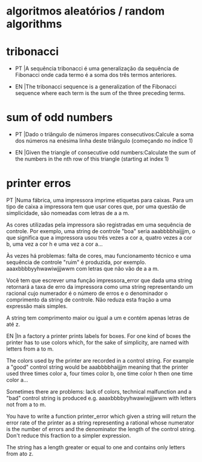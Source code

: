 # algoritmos aleatórios / random algorithms
# tribonacci
- PT |A sequência tribonacci é uma generalização da sequência de Fibonacci onde cada termo é a soma dos três termos anteriores.

- EN |The tribonacci sequence is a generalization of the Fibonacci sequence where each term is the sum of the three preceding terms.

# sum of odd numbers
- PT |Dado o triângulo de números ímpares consecutivos:Calcule a soma dos números na enésima linha deste triângulo (começando no índice 1)

- EN |Given the triangle of consecutive odd numbers:Calculate the sum of the numbers in the nth row of this triangle (starting at index 1)

# printer erros
PT |Numa fábrica, uma impressora imprime etiquetas para caixas. Para um tipo de caixa a impressora tem que usar cores que, por uma questão de simplicidade, são nomeadas com letras de a a m.

As cores utilizadas pela impressora são registradas em uma sequência de controle. Por exemplo, uma string de controle "boa" seria aaabbbbhaijjjm, o que significa que a impressora usou três vezes a cor a, quatro vezes a cor b, uma vez a cor h e uma vez a cor a...

Às vezes há problemas: falta de cores, mau funcionamento técnico e uma sequência de controle "ruim" é produzida, por exemplo. aaaxbbbbyyhwawiwjjjwwm com letras que não vão de a a m.

Você tem que escrever uma função impressora_error que dada uma string retornará a taxa de erro da impressora como uma string representando um racional cujo numerador é o número de erros e o denominador o comprimento da string de controle. Não reduza esta fração a uma expressão mais simples.

A string tem comprimento maior ou igual a um e contém apenas letras de até z.

EN |In a factory a printer prints labels for boxes. For one kind of boxes the printer has to use colors which, for the sake of simplicity, are named with letters from a to m.

The colors used by the printer are recorded in a control string. For example a "good" control string would be aaabbbbhaijjjm meaning that the printer used three times color a, four times color b, one time color h then one time color a...

Sometimes there are problems: lack of colors, technical malfunction and a "bad" control string is produced e.g. aaaxbbbbyyhwawiwjjjwwm with letters not from a to m.

You have to write a function printer_error which given a string will return the error rate of the printer as a string representing a rational whose numerator is the number of errors and the denominator the length of the control string. Don't reduce this fraction to a simpler expression.

The string has a length greater or equal to one and contains only letters from ato z.
